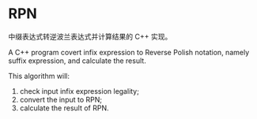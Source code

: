 # RPN
中缀表达式转逆波兰表达式并计算结果的 C++ 实现。

A C++ program covert infix expression to Reverse Polish notation, namely suffix expression, and calculate the result.

This algorithm will:
  1. check input infix expression legality;
  2. convert the input to RPN;
  3. calculate the result of RPN.
